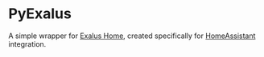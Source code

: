 # PyExalus

A simple wrapper for [Exalus Home](https://www.tr7.pl/), created specifically for [HomeAssistant](https://www.home-assistant.io/) integration.

